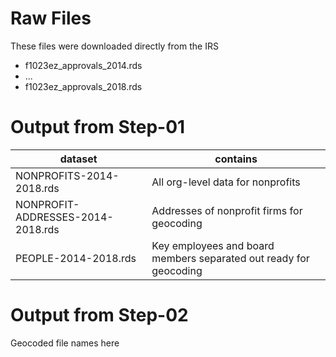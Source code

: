 # Raw Files

These files were downloaded directly from the IRS

* f1023ez_approvals_2014.rds
* ...  
* f1023ez_approvals_2018.rds  



# Output from Step-01

dataset                            |   contains  
-----------------------------------|------------------
NONPROFITS-2014-2018.rds           | All org-level data for nonprofits  
NONPROFIT-ADDRESSES-2014-2018.rds  | Addresses of nonprofit firms for geocoding  
PEOPLE-2014-2018.rds               | Key employees and board members separated out ready for geocoding   




# Output from Step-02

Geocoded file names here

